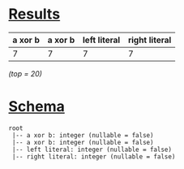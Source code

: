 # [Results](#tab/results)

|a xor b|a xor b|left literal|right literal|
|-------|-------|------------|-------------|
|7      |7      |7           |7            |

_(top = 20)_

# [Schema](#tab/schema)

```shell
root
 |-- a xor b: integer (nullable = false)
 |-- a xor b: integer (nullable = false)
 |-- left literal: integer (nullable = false)
 |-- right literal: integer (nullable = false)

```
